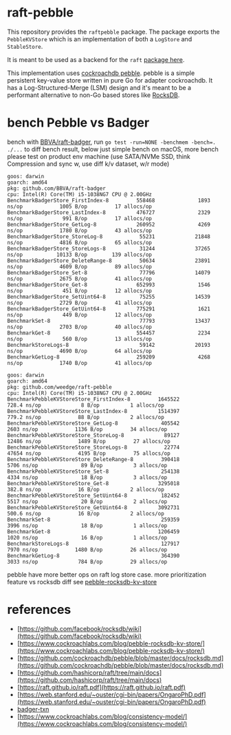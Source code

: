 # raft-pebble
This repository provides the `raftpebble` package. The package exports the
`PebbleKVStore` which is an implementation of both a `LogStore` and `StableStore`.

It is meant to be used as a backend for the `raft` [package here](https://github.com/hashicorp/raft).

This implementation uses [cockroachdb pebble](https://github.com/cockroachdb/pebble). pebble is
a simple persistent key-value store written in pure Go for adapter cockroachdb. It has a Log-Structured-Merge (LSM) 
design and it's meant to be a performant alternative to non-Go based stores like 
[RocksDB](https://github.com/facebook/rocksdb).

# bench Pebble vs Badger
bench with [BBVA/raft-badger](https://github.com/weedge/raft-badger),
run `go test -run=NONE -benchmem -bench=. ./...` to diff bench result,
below just simple bench on macOS, more bench please test on product env machine (use SATA/NVMe SSD, think Compression and sync w, use diff k/v dataset, w/r mode)
```
goos: darwin
goarch: amd64
pkg: github.com/BBVA/raft-badger
cpu: Intel(R) Core(TM) i5-1038NG7 CPU @ 2.00GHz
BenchmarkBadgerStore_FirstIndex-8         558468              1893 ns/op            1005 B/op         17 allocs/op
BenchmarkBadgerStore_LastIndex-8          476727              2329 ns/op             991 B/op         17 allocs/op
BenchmarkBadgerStore_GetLog-8             260952              4269 ns/op            1780 B/op         43 allocs/op
BenchmarkBadgerStore_StoreLog-8            55231             21848 ns/op            4816 B/op         65 allocs/op
BenchmarkBadgerStore_StoreLogs-8           31244             37265 ns/op           10133 B/op        139 allocs/op
BenchmarkBadgerStore_DeleteRange-8         50634             23891 ns/op            4609 B/op         89 allocs/op
BenchmarkBadgerStore_Set-8                 77796             14079 ns/op            2675 B/op         41 allocs/op
BenchmarkBadgerStore_Get-8                652993              1546 ns/op             451 B/op         12 allocs/op
BenchmarkBadgerStore_SetUint64-8           75255             14539 ns/op            2729 B/op         41 allocs/op
BenchmarkBadgerStore_GetUint64-8          775291              1621 ns/op             449 B/op         12 allocs/op
BenchmarkSet-8                             77793             13437 ns/op            2703 B/op         40 allocs/op
BenchmarkGet-8                            554457              2234 ns/op             560 B/op         13 allocs/op
BenchmarkStoreLogs-8                       59142             20193 ns/op            4690 B/op         64 allocs/op
BenchmarkGetLog-8                         259209              4268 ns/op            1740 B/op         41 allocs/op
```
```
goos: darwin
goarch: amd64
pkg: github.com/weedge/raft-pebble
cpu: Intel(R) Core(TM) i5-1038NG7 CPU @ 2.00GHz
BenchmarkPebbleKVStoreStore_FirstIndex-8         1645522               728.4 ns/op             8 B/op          1 allocs/op
BenchmarkPebbleKVStoreStore_LastIndex-8          1514397               779.2 ns/op            88 B/op          2 allocs/op
BenchmarkPebbleKVStoreStore_GetLog-8              405542              2603 ns/op            1136 B/op         34 allocs/op
BenchmarkPebbleKVStoreStore_StoreLog-8             89127             12486 ns/op            1489 B/op         27 allocs/op
BenchmarkPebbleKVStoreStore_StoreLogs-8            22774             47654 ns/op            4195 B/op         75 allocs/op
BenchmarkPebbleKVStoreStore_DeleteRange-8         390418              5706 ns/op              89 B/op          3 allocs/op
BenchmarkPebbleKVStoreStore_Set-8                 254138              4334 ns/op              18 B/op          3 allocs/op
BenchmarkPebbleKVStoreStore_Get-8                3295018               382.8 ns/op            16 B/op          2 allocs/op
BenchmarkPebbleKVStoreStore_SetUint64-8           182452              5517 ns/op              20 B/op          2 allocs/op
BenchmarkPebbleKVStoreStore_GetUint64-8          3092731               500.6 ns/op            16 B/op          2 allocs/op
BenchmarkSet-8                                    259359              3996 ns/op              18 B/op          1 allocs/op
BenchmarkGet-8                                   1206459              1020 ns/op              16 B/op          1 allocs/op
BenchmarkStoreLogs-8                              127917              7970 ns/op            1480 B/op         26 allocs/op
BenchmarkGetLog-8                                 364390              3033 ns/op             784 B/op         29 allocs/op
```
pebble have more better ops on raft log store case.
more prioritization feature vs rocksdb diff see [pebble-rocksdb-kv-store](https://github.com/cockroachdb/pebble/blob/master/docs/rocksdb.md) 

# references
* [https://github.com/facebook/rocksdb/wiki](https://github.com/facebook/rocksdb/wiki)
* [https://www.cockroachlabs.com/blog/pebble-rocksdb-kv-store/](https://www.cockroachlabs.com/blog/pebble-rocksdb-kv-store/)
* [https://github.com/cockroachdb/pebble/blob/master/docs/rocksdb.md](https://github.com/cockroachdb/pebble/blob/master/docs/rocksdb.md)
* [https://github.com/hashicorp/raft/tree/main/docs](https://github.com/hashicorp/raft/tree/main/docs)
* [https://raft.github.io/raft.pdf](https://raft.github.io/raft.pdf)
* [https://web.stanford.edu/~ouster/cgi-bin/papers/OngaroPhD.pdf](https://web.stanford.edu/~ouster/cgi-bin/papers/OngaroPhD.pdf)
* [badger-txn](https://dgraph.io/blog/post/badger-txn/)
* [https://www.cockroachlabs.com/blog/consistency-model/](https://www.cockroachlabs.com/blog/consistency-model/)
